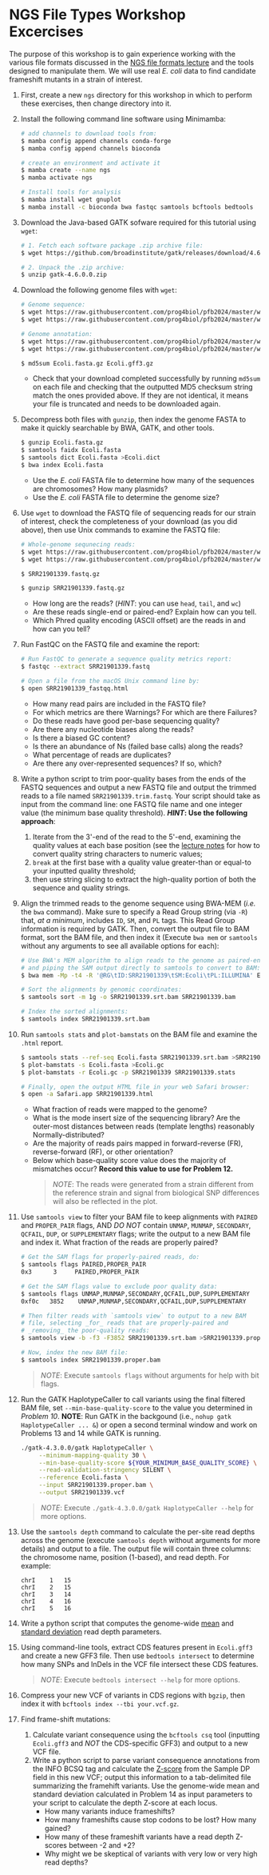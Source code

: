 NGS File Types Workshop Excercises
=======================

The purpose of this workshop is to gain experience working with the various file formats discussed in the [NGS file formats lecture](bio_info_formats.pdf) and the tools designed to manipulate them. We will use real *E. coli* data to find candidate frameshift mutants in a strain of interest.

1. First, create a new `ngs` directory for this workshop in which to perform these exercises, then change directory into it.

2. Install the following command line software using Minimamba:
    ```bash
    # add channels to download tools from:
    $ mamba config append channels conda-forge
    $ mamba config append channels bioconda

    # create an environment and activate it
    $ mamba create --name ngs
    $ mamba activate ngs

    # Install tools for analysis
    $ mamba install wget gnuplot
    $ mamba install -c bioconda bwa fastqc samtools bcftools bedtools 
    ```

3. Download the Java-based GATK sofware required for this tutorial using `wget`:
    ```bash
    # 1. Fetch each software package .zip archive file:
    $ wget https://github.com/broadinstitute/gatk/releases/download/4.6.0.0/gatk-4.6.0.0.zip

    # 2. Unpack the .zip archive:
    $ unzip gatk-4.6.0.0.zip
    ```

4. Download the following genome files with `wget`:
    ```bash
    # Genome sequence:
    $ wget https://raw.githubusercontent.com/prog4biol/pfb2024/master/workshops/NGS/data/Ecoli.fasta.gz
    $ wget https://raw.githubusercontent.com/prog4biol/pfb2024/master/workshops/NGS/data/Ecoli.fasta.gz.md5

    # Genome annotation:
    $ wget https://raw.githubusercontent.com/prog4biol/pfb2024/master/workshops/NGS/data/Ecoli.gff3.gz
    $ wget https://raw.githubusercontent.com/prog4biol/pfb2024/master/workshops/NGS/data/Ecoli.gff3.gz.md5

    $ md5sum Ecoli.fasta.gz Ecoli.gff3.gz
    ```
    - Check that your download completed successfully by running `md5sum` on each file and checking that the outputted MD5 checksum string match the ones provided above. If they are not identical, it means your file is truncated and needs to be downloaded again.


5. Decompress both files with `gunzip`, then index the genome FASTA to make it quickly searchable by BWA, GATK, and other tools.
    ```bash
    $ gunzip Ecoli.fasta.gz
    $ samtools faidx Ecoli.fasta
    $ samtools dict Ecoli.fasta >Ecoli.dict
    $ bwa index Ecoli.fasta
    ```
    - Use the _E. coli_ FASTA file to determine how many of the sequences are chromosomes? How many plasmids?
    - Use the _E. coli_ FASTA file to determine the genome size?


6. Use `wget` to download the FASTQ file of sequencing reads for our strain of interest, check the completeness of your download (as you did above), then use Unix commands to examine the FASTQ file:
    ```bash
    # Whole-genome sequnecing reads:
    $ wget https://raw.githubusercontent.com/prog4biol/pfb2024/master/workshops/NGS/data/SRR21901339.fastq.gz
    $ wget https://raw.githubusercontent.com/prog4biol/pfb2024/master/workshops/NGS/data/SRR21901339.fastq.gz.md5

    $ SRR21901339.fastq.gz

    $ gunzip SRR21901339.fastq.gz
    ```
    - How long are the reads? (*HINT*: you can use `head`, `tail`, and `wc`)
    - Are these reads single-end or paired-end? Explain how can you tell. 
    - Which Phred quality encoding (ASCII offset) are the reads in and how can you tell?


7. Run FastQC on the FASTQ file and examine the report:
    ```bash
    # Run FastQC to generate a sequence quality metrics report:
    $ fastqc --extract SRR21901339.fastq

    # Open a file from the macOS Unix command line by:
    $ open SRR21901339_fastqq.html
    ```
    - How many read pairs are included in the FASTQ file?
    - For which metrics are there Warnings? For which are there Failures?
    - Do these reads have good per-base sequencing quality?
    - Are there any nucleotide biases along the reads?
    - Is there a biased GC content?
    - Is there an abundance of Ns (failed base calls) along the reads?
    - What percentage of reads are duplicates?
    - Are there any over-represented sequences? If so, which?


8. Write a python script to trim poor-quality bases from the ends of the FASTQ sequences and output a new FASTQ file and output the trimmed reads to a file named `SRR21901339.trim.fastq`. Your script should take as input from the command line: one FASTQ file name and one integer value (the minimum base quality threshold). ***HINT*: Use the following approach**:
    1. Iterate from the 3'-end of the read to the 5'-end, examining the quality values at each base position (see the [lecture notes](bio_info_formats.pdf) for how to convert quality string characters to numeric values;  
    2. `break` at the first base with a quality value greater-than or equal-to your inputted quality threshold;  
    3. then use string slicing to extract the high-quality portion of both the sequence and quality strings.  


9. Align the trimmed reads to the genome sequence using BWA-MEM (*i.e.* the `bwa` command). Make sure to specify a Read Group string (via `-R`) that, *at a minimum*, includes `ID`, `SM`, and `PL` tags. This Read Group information is required by GATK. Then, convert the output file to BAM format, sort the BAM file, and then index it (Execute `bwa mem` or `samtools` without any arguments to see all available options for each):
    ```bash
    # Use BWA's MEM algorithm to align reads to the genome as paired-ends,
    # and piping the SAM output directly to samtools to convert to BAM:
    $ bwa mem -Mp -t4 -R '@RG\tID:SRR21901339\tSM:Ecoli\tPL:ILLUMINA' Ecoli.fasta SRR21901339.trim.fastq | samtools view -1 - >SRR21901339.bam

    # Sort the alignments by genomic coordinates:
    $ samtools sort -m 1g -o SRR21901339.srt.bam SRR21901339.bam

    # Index the sorted alignments:
    $ samtools index SRR21901339.srt.bam
    ```


10. Run `samtools stats` and `plot-bamstats` on the BAM file and examine the `.html` report.
    ```bash
    $ samtools stats --ref-seq Ecoli.fasta SRR21901339.srt.bam >SRR21901339.stats
    $ plot-bamstats -s Ecoli.fasta >Ecoli.gc
    $ plot-bamstats -r Ecoli.gc -p SRR21901339 SRR21901339.stats

    # Finally, open the output HTML file in your web Safari browser:
    $ open -a Safari.app SRR21901339.html
    ```
    - What fraction of reads were mapped to the genome?
    - What is the mode insert size of the sequencing library? Are the outer-most distances between reads (template lengths) reasonably Normally-distributed?
    - Are the majority of reads pairs mapped in forward-reverse (FR), reverse-forward (RF), or other orientation?
    - Below which base-quality score value does the majority of mismatches occur? **Record this value to use for Problem 12.**
       >*NOTE*: The reads were generated from a strain different from the reference strain and signal from biological SNP differences will also be reflected in the plot.


11. Use `samtools view` to filter your BAM file to keep alignments with `PAIRED` and `PROPER_PAIR` flags, AND *DO NOT* contain `UNMAP`, `MUNMAP`, `SECONDARY`, `QCFAIL`, `DUP`, or `SUPPLEMENTARY` flags; write the output to a new BAM file and index it. What fraction of the reads are properly paired?
    ```bash
    # Get the SAM flags for properly-paired reads, do:
    $ samtools flags PAIRED,PROPER_PAIR
    0x3	     3	   PAIRED,PROPER_PAIR

    # Get the SAM flags value to exclude poor quality data:
    $ samtools flags UNMAP,MUNMAP,SECONDARY,QCFAIL,DUP,SUPPLEMENTARY
    0xf0c	3852	UNMAP,MUNMAP,SECONDARY,QCFAIL,DUP,SUPPLEMENTARY

    # Then filter reads with `samtools view` to output to a new BAM
    # file, selecting _for_ reads that are properly-paired and
    # _removing_ the poor-quality reads:
    $ samtools view -b -f3 -F3852 SRR21901339.srt.bam >SRR21901339.proper.bam

    # Now, index the new BAM file:
    $ samtools index SRR21901339.proper.bam
    ```
    > *NOTE*: Execute `samtools flags` without arguments for help with bit flags.


12. Run the GATK HaplotypeCaller to call variants using the final filtered BAM file, set `--min-base-quality-score` to the value you determined in *Problem 10*. **NOTE**: Run GATK in the backgound (i.e., `nohup gatk HaplotypeCaller ... &`) or open a second terminal window and work on Problems 13 and 14 while GATK is running.
    ```bash
    ./gatk-4.3.0.0/gatk HaplotypeCaller \
         --minimum-mapping-quality 30 \
         --min-base-quality-score ${YOUR_MINIMUM_BASE_QUALITY_SCORE} \
         --read-validation-stringency SILENT \
         --reference Ecoli.fasta \
         --input SRR21901339.proper.bam \
         --output SRR21901339.vcf
    ```
    > *NOTE*: Execute `./gatk-4.3.0.0/gatk HaplotypeCaller --help` for more options.


13. Use the `samtools depth` command to calculate the per-site read depths across the genome (execute `samtools depth` without arguments for more details) and output to a file. The output file will contain three columns: the chromosome name, position (1-based), and read depth. For example:
    ```
    chrI	1	15
    chrI	2	15
    chrI	3	14
    chrI	4	16
    chrI	5	16
    ```
    

14. Write a python script that computes the genome-wide [mean](https://en.wikipedia.org/wiki/Arithmetic_mean) and [standard deviation](https://en.wikipedia.org/wiki/Standard_deviation) read depth parameters.


15. Using command-line tools, extract CDS features present in `Ecoli.gff3` and create a new GFF3 file. Then use `bedtools intersect` to determine how many SNPs and InDels in the VCF file intersect these CDS features.
    > *NOTE*: Execute `bedtools intersect --help` for more options.


16. Compress your new VCF of variants in CDS regions with `bgzip`, then index it with `bcftools index --tbi your.vcf.gz`.


17. Find frame-shift mutations:
    1. Calculate variant consequence using the `bcftools csq` tool (inputting `Ecoli.gff3` and *NOT* the CDS-specific GFF3) and output to a new VCF file.
    2. Write a python script to parse variant consequence annotations from the INFO BCSQ tag and calculate the [Z-score](https://en.wikipedia.org/wiki/Standard_score) from the Sample DP field in this new VCF; output this information to a tab-delimited file summarizing the framehift variants. Use the genome-wide mean and standard deviation calculated in Problem 14 as input parameters to your script to calculate the depth Z-score at each locus.
        - How many variants induce frameshifts?
        - How many frameshifts cause stop codons to be lost? How many gained?
        - How many of these frameshift variants have a read depth Z-scores between -2 and +2?
        - Why might we be skeptical of variants with very low or very high read depths?
